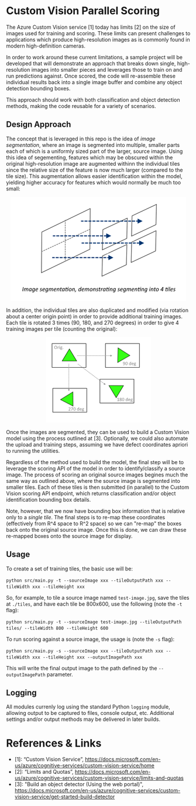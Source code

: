 # Custom Vision Parallel Scoring
  
The Azure Custom Vision service [1] today has limits [2] on the size of images used for training and scoring. These limits can present challenges to applications which produce high-resolution images as is commonly found in modern high-definition cameras.

In order to work around these current limitations, a sample project will be developed that will demonstrate an approach that breaks down single, high-resolution images into smaller pieces and leverages those to train on and run predictions against. Once scored, the code will re-assemble these individual results back into a single image buffer and combine any object detection bounding boxes.

This approach should work with both classification and object detection methods, making the code reusable for a variety of scenarios.

## Design Approach

The concept that is leveraged in this repo is the idea of _image segmentation_, where an image is segmented into multiple, smaller parts each of which is a uniformly sized part of the larger, source image. Using this idea of segementing, features which may be obscured within the original high-resolution image are augmented withinn the individual tiles since the relative size of the feature is now much larger (compared to the tile size). This augmentation allows easier identification within the model, yielding higher accuracy for features which would normally be much too small:

<p align="center"> 
    <img src="docs/segmentation-example-1.png">
</p>

In addition, the individual tiles are also duplicated and modified (via rotation about a center origin point) in order to provide additional training images. Each tile is rotated 3 times (90, 180, and 270 degrees) in order to give 4 training images per tile (counting the original):

<p align="center"> 
    <img src="docs/rotation-example-1.png">
</p>

Once the images are segmented, they can be used to build a Custom Vision model using the process outlined at [3]. Optionally, we could also automate the upload and training steps, assuming we have defect coordinates apriori to running the utilities.

Regardless of the method used to build the model, the final step will be to leverage the scoring API of the model in order to identify/classify a source image. The process of scoring an original source images begines much the same way as outlined above, where the source image is segmented into smaller tiles. Each of these tiles is then submitted (in parallel) to the Custom Vision scoring API endpoint, which returns classification and/or object identification bounding box details.

Note, however, that we now have bounding box information that is relative only to a *single tile*. The final steps is to re-map these coordinates (effectively from R^4 space to R^2 space) so we can "re-map" the boxes back onto the original source image. Once this is done, we can draw these re-mapped boxes onto the source image for display.

## Usage

To create a set of training tiles, the basic use will be:

`python src/main.py -t --sourceImage xxx --tileOutputPath xxx --tileWidth xxx --tileHeight xxx`

So, for example, to tile a source image named `test-image.jpg`, save the tiles at `./tiles`, and have each tile be 800x600, use the following (note the `-t` flag):

`python src/main.py -t --sourceImage test-image.jpg --tileOutputPath tiles/ --tileWidth 800 --tileHeight 600`

To run scoring against a source image, the usage is (note the `-s` flag):

`python src/main.py -s --sourceImage xxx --tileOutputPath xxx --tileWidth xxx --tileHeight xxx --outputImagePath xxx`

This will write the final output image to the path defined by the `--outputImagePath` parameter.

## Logging

All modules currenly log using the standard Python `logging` module, allowing output to be captured to files, console output, etc. Additional settings and/or output methods may be delivered in later builds.

# References & Links

* [1]: “Custom Vision Service”, https://docs.microsoft.com/en-us/azure/cognitive-services/custom-vision-service/home
* [2]: “Limits and Quotas”, https://docs.microsoft.com/en-us/azure/cognitive-services/custom-vision-service/limits-and-quotas
* [3]: "Build an object detector (Using the web portal)", https://docs.microsoft.com/en-us/azure/cognitive-services/custom-vision-service/get-started-build-detector 